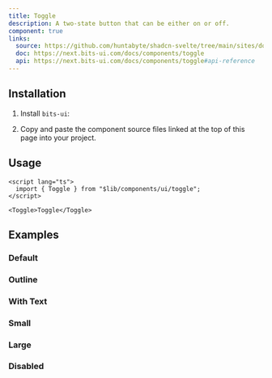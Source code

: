 ```yaml
---
title: Toggle
description: A two-state button that can be either on or off.
component: true
links:
  source: https://github.com/huntabyte/shadcn-svelte/tree/main/sites/docs/src/lib/registry/default/ui/toggle
  doc: https://next.bits-ui.com/docs/components/toggle
  api: https://next.bits-ui.com/docs/components/toggle#api-reference
---
```


<script>
  import { ComponentPreview, ManualInstall, PMAddComp, PMInstall } from '$lib/components/docs';
</script>

<ComponentPreview name="toggle-demo">

<div></div>

</ComponentPreview>

## Installation

<PMAddComp name="toggle" />

<ManualInstall>

1. Install `bits-ui`:

<PMInstall command="bits-ui -D" />

2. Copy and paste the component source files linked at the top of this page into your project.

</ManualInstall>

## Usage

```svelte
<script lang="ts">
  import { Toggle } from "$lib/components/ui/toggle";
</script>

<Toggle>Toggle</Toggle>
```

## Examples

### Default

<ComponentPreview name="toggle-demo">

<div></div>

</ComponentPreview>

### Outline

<ComponentPreview name="toggle-outline">

<div></div>

</ComponentPreview>

### With Text

<ComponentPreview name="toggle-with-text">

<div></div>

</ComponentPreview>

### Small

<ComponentPreview name="toggle-sm">

<div></div>

</ComponentPreview>

### Large

<ComponentPreview name="toggle-lg">

<div></div>

</ComponentPreview>

### Disabled

<ComponentPreview name="toggle-disabled">

<div></div>

</ComponentPreview>

